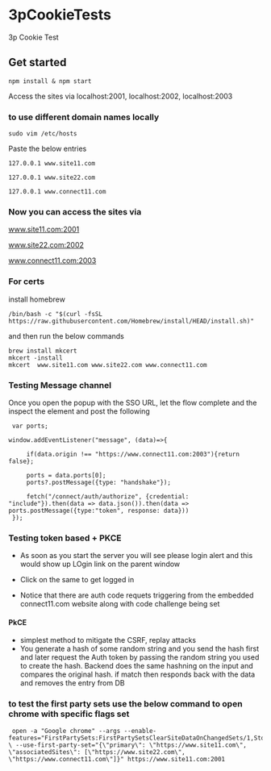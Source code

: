# 3pCookieTests
3p Cookie Test 

## Get started 

```
npm install & npm start
```

Access the sites via localhost:2001, localhost:2002, localhost:2003 


### to use different domain names locally 

`sudo vim /etc/hosts`

Paste the below entries 

```
127.0.0.1 www.site11.com

127.0.0.1 www.site22.com

127.0.0.1 www.connect11.com

```

### Now you can access the sites via 

www.site11.com:2001

www.site22.com:2002

www.connect11.com:2003

### For certs 

install homebrew 

`/bin/bash -c "$(curl -fsSL https://raw.githubusercontent.com/Homebrew/install/HEAD/install.sh)"`

and then run the below commands 

```
brew install mkcert
mkcert -install
mkcert  www.site11.com www.site22.com www.connect11.com
```


### Testing Message channel 


Once you open the popup with the SSO URL, let the flow complete and the inspect the element and post the following 


```
 var ports;

window.addEventListener("message", (data)=>{

     if(data.origin !== "https://www.connect11.com:2003"){return false}; 
    
     ports = data.ports[0];
     ports?.postMessage({type: "handshake"});

     fetch("/connect/auth/authorize", {credential: "include"}).then(data => data.json()).then(data => ports.postMessage({type:"token", response: data}))
 });

```


### Testing token based + PKCE

- As soon as you start the server you will see please login alert and this would show up LOgin link on the parent window 

- Click on the same to get logged in
- Notice that there are auth code requets triggering from the embedded connect11.com website along  with code challenge being set

#### PkCE

- simplest method to mitigate the CSRF, replay attacks 
- You generate a hash of some random string and you send the hash first and later request the Auth token by passing the random string you used to create the hash. Backend does the same hashning on the input and compares the original hash. if match then responds back with the data and removes the entry from DB 


### to test the first party sets use the below command to open chrome with specific flags set 

```
 open -a "Google chrome" --args --enable-features="FirstPartySets:FirstPartySetsClearSiteDataOnChangedSets/1,StorageAccessAPI,StorageAccessAPIForOriginExtension,PageInfoCookiesSubpage,PrivacySandboxFirstPartySetsUI" \ --use-first-party-set="{\"primary\": \"https://www.site11.com\", \"associatedSites\": [\"https://www.site22.com\", \"https://www.connect11.com\"]}" https://www.site11.com:2001
```

